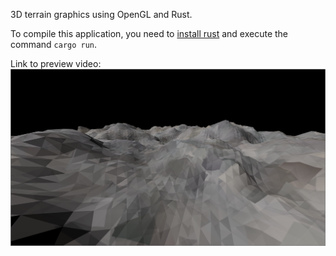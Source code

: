 3D terrain graphics using OpenGL and Rust.

To compile this application, you need to [install rust](https://www.rust-lang.org/tools/install) and execute the command `cargo run`.

Link to preview video:
[![preview video](https://raw.githubusercontent.com/Merlin-Brandt/opengl-terrain/development/record.png)](https://vimeo.com/661171579)
